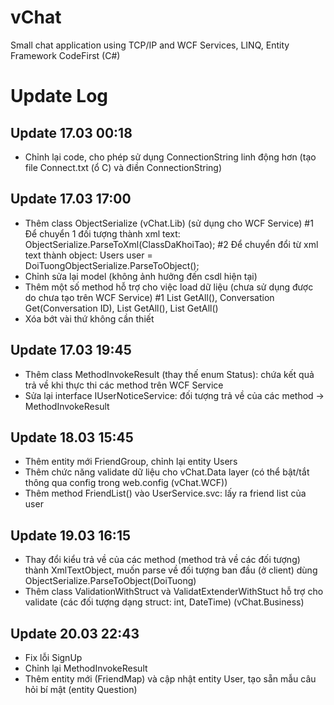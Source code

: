 vChat
=====
Small chat application using TCP/IP and WCF Services, LINQ, Entity Framework CodeFirst (C#)

Update Log
======

Update 17.03 00:18
-----
+ Chỉnh lại code, cho phép sử dụng ConnectionString linh động hơn (tạo file Connect.txt (ổ C) và điền ConnectionString)

Update 17.03 17:00
-----
- Thêm class ObjectSerialize (vChat.Lib) (sử dụng cho WCF Service)
#1 Để chuyển 1 đối tượng thành xml text: ObjectSerialize<TenClass>.ParseToXml(ClassDaKhoiTao);
#2 Để chuyển đổi từ xml text thành object: Users user = DoiTuongObjectSerialize.ParseToObject();
- Chỉnh sửa lại model (không ảnh hưởng đến csdl hiện tại)
- Thêm một số method hỗ trợ cho việc load dữ liệu (chưa sử dụng được do chưa tạo trên WCF Service)
#1 List<Users> GetAll(), Conversation Get(Conversation ID), List<Conversation> GetAll(), List<Question> GetAll()
- Xóa bớt vài thứ không cần thiết

Update 17.03 19:45
-----
- Thêm class MethodInvokeResult (thay thế enum Status): chứa kết quả trả về khi thực thi các method trên WCF Service
- Sửa lại interface IUserNoticeService: đối tượng trả về của các method -> MethodInvokeResult

Update 18.03 15:45
-----
- Thêm entity mới FriendGroup, chỉnh lại entity Users
- Thêm chức năng validate dữ liệu cho vChat.Data layer (có thể bật/tắt thông qua config trong web.config (vChat.WCF))
- Thêm method FriendList() vào UserService.svc: lấy ra friend list của user

Update 19.03 16:15
-----
- Thay đổi kiểu trả về của các method (method trả về các đối tượng) thành XmlTextObject, muốn parse về đối tượng ban đầu (ở client) dùng ObjectSerialize<Kieu>.ParseToObject(DoiTuong)
- Thêm class ValidationWithStruct và ValidatExtenderWithStuct hỗ trợ cho validate (các đối tượng dạng struct: int, DateTime) (vChat.Business)

Update 20.03 22:43
-----
- Fix lỗi SignUp
- Chỉnh lại MethodInvokeResult
- Thêm entity mới (FriendMap) và cập nhật entity User, tạo sẵn mẫu câu hỏi bí mật (entity Question)